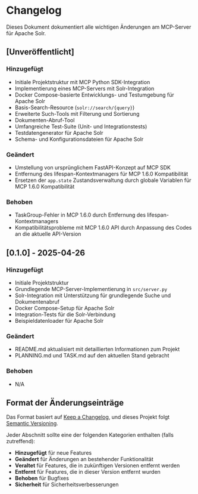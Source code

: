 # Changelog

Dieses Dokument dokumentiert alle wichtigen Änderungen am MCP-Server für Apache Solr.

## [Unveröffentlicht]

### Hinzugefügt
- Initiale Projektstruktur mit MCP Python SDK-Integration
- Implementierung eines MCP-Servers mit Solr-Integration
- Docker Compose-basierte Entwicklungs- und Testumgebung für Apache Solr
- Basis-Search-Resource (`solr://search/{query}`)
- Erweiterte Such-Tools mit Filterung und Sortierung
- Dokumenten-Abruf-Tool
- Umfangreiche Test-Suite (Unit- und Integrationstests)
- Testdatengenerator für Apache Solr
- Schema- und Konfigurationsdateien für Apache Solr

### Geändert
- Umstellung von ursprünglichem FastAPI-Konzept auf MCP SDK
- Entfernung des lifespan-Kontextmanagers für MCP 1.6.0 Kompatibilität
- Ersetzen der `app.state` Zustandsverwaltung durch globale Variablen für MCP 1.6.0 Kompatibilität

### Behoben
- TaskGroup-Fehler in MCP 1.6.0 durch Entfernung des lifespan-Kontextmanagers
- Kompatibilitätsprobleme mit MCP 1.6.0 API durch Anpassung des Codes an die aktuelle API-Version

## [0.1.0] - 2025-04-26

### Hinzugefügt
- Initiale Projektstruktur
- Grundlegende MCP-Server-Implementierung in `src/server.py`
- Solr-Integration mit Unterstützung für grundlegende Suche und Dokumentenabruf
- Docker Compose-Setup für Apache Solr
- Integration-Tests für die Solr-Verbindung
- Beispieldatenloader für Apache Solr

### Geändert
- README.md aktualisiert mit detaillierten Informationen zum Projekt
- PLANNING.md und TASK.md auf den aktuellen Stand gebracht

### Behoben
- N/A

## Format der Änderungseinträge

Das Format basiert auf [Keep a Changelog](https://keepachangelog.com/en/1.0.0/),
und dieses Projekt folgt [Semantic Versioning](https://semver.org/spec/v2.0.0.html).

Jeder Abschnitt sollte eine der folgenden Kategorien enthalten (falls zutreffend):

- **Hinzugefügt** für neue Features
- **Geändert** für Änderungen an bestehender Funktionalität
- **Veraltet** für Features, die in zukünftigen Versionen entfernt werden
- **Entfernt** für Features, die in dieser Version entfernt wurden
- **Behoben** für Bugfixes
- **Sicherheit** für Sicherheitsverbesserungen